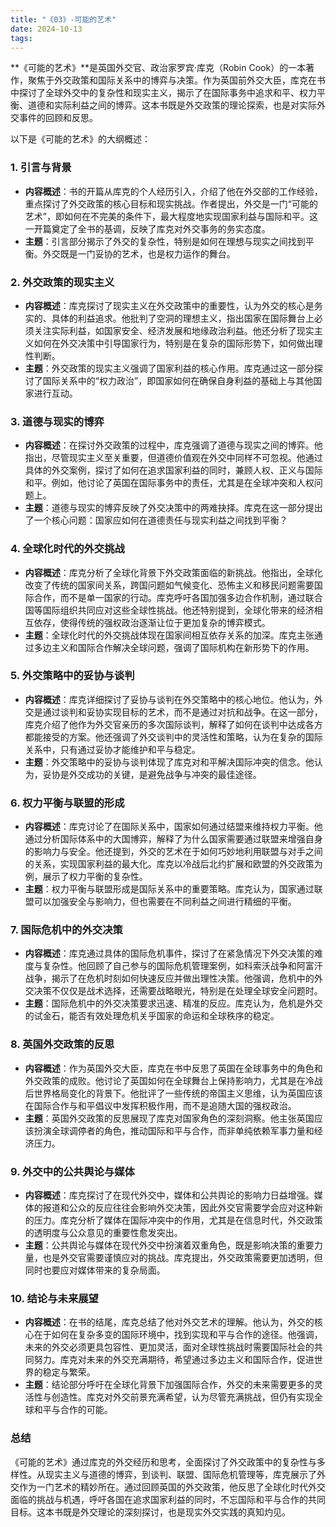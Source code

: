 ```yaml
---
title: "《03》-可能的艺术"
date: 2024-10-13
tags: 
---
```

**《可能的艺术》**是英国外交官、政治家罗宾·库克（Robin Cook）的一本著作，聚焦于外交政策和国际关系中的博弈与决策。作为英国前外交大臣，库克在书中探讨了全球外交中的复杂性和现实主义，揭示了在国际事务中追求和平、权力平衡、道德和实际利益之间的博弈。这本书既是外交政策的理论探索，也是对实际外交事件的回顾和反思。

以下是《可能的艺术》的大纲概述：

### 1. **引言与背景**
- **内容概述**：书的开篇从库克的个人经历引入，介绍了他在外交部的工作经验，重点探讨了外交政策的核心目标和现实挑战。作者提出，外交是一门“可能的艺术”，即如何在不完美的条件下，最大程度地实现国家利益与国际和平。这一开篇奠定了全书的基调，反映了库克对外交事务的务实态度。
- **主题**：引言部分揭示了外交的复杂性，特别是如何在理想与现实之间找到平衡。外交既是一门妥协的艺术，也是权力运作的舞台。

### 2. **外交政策的现实主义**
- **内容概述**：库克探讨了现实主义在外交政策中的重要性，认为外交的核心是务实的、具体的利益追求。他批判了空洞的理想主义，指出国家在国际舞台上必须关注实际利益，如国家安全、经济发展和地缘政治利益。他还分析了现实主义如何在外交决策中引导国家行为，特别是在复杂的国际形势下，如何做出理性判断。
- **主题**：外交政策的现实主义强调了国家利益的核心作用。库克通过这一部分探讨了国际关系中的“权力政治”，即国家如何在确保自身利益的基础上与其他国家进行互动。

### 3. **道德与现实的博弈**
- **内容概述**：在探讨外交政策的过程中，库克强调了道德与现实之间的博弈。他指出，尽管现实主义至关重要，但道德价值观在外交中同样不可忽视。他通过具体的外交案例，探讨了如何在追求国家利益的同时，兼顾人权、正义与国际和平。例如，他讨论了英国在国际事务中的责任，尤其是在全球冲突和人权问题上。
- **主题**：道德与现实的博弈反映了外交决策中的两难抉择。库克在这一部分提出了一个核心问题：国家应如何在道德责任与现实利益之间找到平衡？

### 4. **全球化时代的外交挑战**
- **内容概述**：库克分析了全球化背景下外交政策面临的新挑战。他指出，全球化改变了传统的国家间关系，跨国问题如气候变化、恐怖主义和移民问题需要国际合作，而不是单一国家的行动。库克呼吁各国加强多边合作机制，通过联合国等国际组织共同应对这些全球性挑战。他还特别提到，全球化带来的经济相互依存，使得传统的强权政治逐渐让位于更加复杂的博弈模式。
- **主题**：全球化时代的外交挑战体现在国家间相互依存关系的加深。库克主张通过多边主义和国际合作解决全球问题，强调了国际机构在新形势下的作用。

### 5. **外交策略中的妥协与谈判**
- **内容概述**：库克详细探讨了妥协与谈判在外交策略中的核心地位。他认为，外交是通过谈判和妥协实现目标的艺术，而不是通过对抗和战争。在这一部分，库克介绍了他作为外交官亲历的多次国际谈判，解释了如何在谈判中达成各方都能接受的方案。他还强调了外交谈判中的灵活性和策略，认为在复杂的国际关系中，只有通过妥协才能维护和平与稳定。
- **主题**：外交策略中的妥协与谈判体现了库克对和平解决国际冲突的信念。他认为，妥协是外交成功的关键，是避免战争与冲突的最佳途径。

### 6. **权力平衡与联盟的形成**
- **内容概述**：库克讨论了在国际关系中，国家如何通过结盟来维持权力平衡。他通过分析国际体系中的大国博弈，解释了为什么国家需要通过联盟来增强自身的影响力与安全。他还提到，外交的艺术在于如何巧妙地利用联盟与对手之间的关系，实现国家利益的最大化。库克以冷战后北约扩展和欧盟的外交政策为例，展示了权力平衡的复杂性。
- **主题**：权力平衡与联盟形成是国际关系中的重要策略。库克认为，国家通过联盟可以加强安全与影响力，但也需要在不同利益之间进行精细的平衡。

### 7. **国际危机中的外交决策**
- **内容概述**：库克通过具体的国际危机事件，探讨了在紧急情况下外交决策的难度与复杂性。他回顾了自己参与的国际危机管理案例，如科索沃战争和阿富汗战争，揭示了在危机时刻如何快速反应并做出理性决策。他强调，危机中的外交决策不仅仅是战术选择，还需要战略眼光，特别是在处理全球安全问题时。
- **主题**：国际危机中的外交决策要求迅速、精准的反应。库克认为，危机是外交的试金石，能否有效处理危机关乎国家的命运和全球秩序的稳定。

### 8. **英国外交政策的反思**
- **内容概述**：作为英国外交大臣，库克在书中反思了英国在全球事务中的角色和外交政策的成败。他讨论了英国如何在全球舞台上保持影响力，尤其是在冷战后世界格局变化的背景下。他批评了一些传统的帝国主义思维，认为英国应该在国际合作与和平倡议中发挥积极作用，而不是追随大国的强权政治。
- **主题**：英国外交政策的反思展现了库克对国家角色的深刻洞察。他主张英国应该扮演全球调停者的角色，推动国际和平与合作，而非单纯依赖军事力量和经济压力。

### 9. **外交中的公共舆论与媒体**
- **内容概述**：库克探讨了在现代外交中，媒体和公共舆论的影响力日益增强。媒体的报道和公众的反应往往会影响外交决策，因此外交官需要学会应对这种新的压力。库克分析了媒体在国际冲突中的作用，尤其是在信息时代，外交政策的透明度与公众意见的重要性愈发突出。
- **主题**：公共舆论与媒体在现代外交中扮演着双重角色，既是影响决策的重要力量，也是外交官需要谨慎应对的挑战。库克提出，外交政策需要更加透明，但同时也要应对媒体带来的复杂局面。

### 10. **结论与未来展望**
- **内容概述**：在书的结尾，库克总结了他对外交艺术的理解。他认为，外交的核心在于如何在复杂多变的国际环境中，找到实现和平与合作的途径。他强调，未来的外交必须更具包容性、更加灵活，面对全球性挑战时需要国际社会的共同努力。库克对未来的外交充满期待，希望通过多边主义和国际合作，促进世界的稳定与繁荣。
- **主题**：结论部分呼吁在全球化背景下加强国际合作，外交的未来需要更多的灵活性与创造性。库克对外交前景充满希望，认为尽管充满挑战，但仍有实现全球和平与合作的可能。

### **总结**
《可能的艺术》通过库克的外交经历和思考，全面探讨了外交政策中的复杂性与多样性。从现实主义与道德的博弈，到谈判、联盟、国际危机管理等，库克展示了外交作为一门艺术的精妙所在。通过回顾英国的外交政策，他反思了全球化时代外交面临的挑战与机遇，呼吁各国在追求国家利益的同时，不忘国际和平与合作的共同目标。这本书既是外交理论的深刻探讨，也是现实外交实践的真知灼见。
